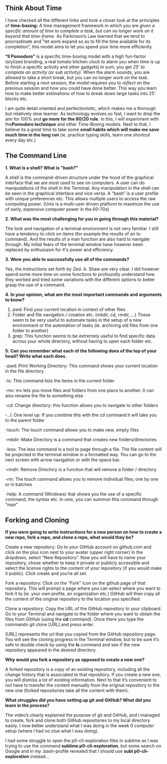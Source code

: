 ## Think About Time
I have checked all the different links and took a closer look at the principles of **time-boxing:** A time management framework in which you are _given a specific amount of time to complete a task, but can no longer work on it beyond that time-frame._ As Parkinson’s Law learned that we tend to procrastinate and ”let work expand so as to fill the time available for its completion”, this model aims to let you spend your time more efficiently.

**“Il Pomodoro”** is a specific time-boxing model with a high fun-factor (stylized branding, a real tomato kitchen clock to alarm you when time is up to finish a specific activity and other gadgets) In sum, you get _25’ to complete an activity (or sub activity)_. When the alarm sounds, you are allowed to take a short break, but you can no longer work on the task. Before starting a next session, the model requires you to _reflect_ on the previous session and how you could have done better. This way you learn how to make better estimations of how to break down large tasks into 25’ blocks etc.

I am quite detail oriented and perfectionistic, which makes me a thorough but relatively slow learner. As technology evolves so fast, I want to drop the aim for 100% and **go more for the 80/20 rule**. In this, I will experiment with the**Pomodoro technique** and other Time-Boxing models. Next to that, I believe its a great time to take some **small habits which will make me save much time in the long run** (ie. practice typing skills, learn one shortcut every day etc.)

## The Command Line
**1. What is a shell? What is "bash?"**

A shell is the command-driven structure under the hood of the graphical interface that we are most used to see on computers. A user can do manipulations of the shell in the Terminal. Any manipulation in the shell can be seen in the graphical interface and vice versa. A “bash” is a user profile with unique preferences etc. This allows multiple users to access the raw computing power. (Unix is a multi-user driven platform to maximize the use of early, expensive computer power in the 60-70s)

**2. What was the most challenging for you in going through this material?**

The look and navigation of a terminal environment is not very familiar. I still have a tendency to click on items (for example the results of an ls-command). And the results of a man function are also hard to navigate through. My initial fears of the terminal window have however been replaced by enthusiasm for it's power and efficiency.

**3. Were you able to successfully use all of the commands?**

Yes, the instructions set forth by Zed. A. Shaw are very clear. I did however spend some more time on some functions to profoundly understand how they worked and tried some variations with the different options to better grasp the use of a command.

**4. In your opinion, what are the most important commands and arguments to know?**

1. pwd: Find your current location in context of other files
2. Folder and file navigation / creation etc. (mkdir, cd, rmdir, …) These seem to be very useful to automate tasks in the setup of a new environment or the automation of tasks (ie. archiving old files from one folder to another)
3. grep: This function seems to be extremely useful to find specific data across your whole directory, without having to open each folder etc.

**5. Can you remember what each of the following does of the top of your head? Write what each does.**

-pwd: Print Working Directory: This command shows your current location in the file directory

-ls: This command lists the items in the current folder

-mv: mv lets you move files and folders from one place to another. It can also rename the file to something else

-cd: Change directory: this function allows you to navigate to other folders

-../: One level up: If you combine this with the cd command it will take you to the parent folder

-touch: The touch command allows you to make new, empty files

-mkdir: Make Directory is a command that creates new folders/directories

-less: The less command is a tool to page through a file. The file content will be projected in the terminal window in a formatted way. You can go to the next screen with arrow navigation or with the space bar.

-rmdir: Remove Directory is a function that will remove a folder / directory

-rm: The touch command allows you to remove individual files; one by one or in batches

-help: A command (Windows) that shows you the use of a specific command, the syntax etc. In unix, you can summon this command through “man”

## Forking and Cloning
**If you were going to write instructions for a new person on how to create a new repo, fork a repo, and clone a repo, what would they be?**

Create a new repository: Go to your GitHub account on github.com and click on the plus icon next to your avatar (upper right corner) In the dropdown, select “New Repository”. Now you will have to name your repository, chose whether to keep it private or publicly accessible and select the license rights to the content of your repository (if you would make it public). Click create and you’re all set.

Fork a repository: Click on the “Fork” icon on the github page of that repository. This will prompt a page where you can select where you want to fork it to (ie. your own profile, an organization etc.) GitHub will then copy all the content of the original repository to the location you specified.

Clone a repository: Copy the URL of the GitHub repository to your clipboard. Go to your Terminal and navigate to the folder where you want to obtain the files from GitHub (using the **cd** command). Once there you type the commando git clone [URL] and press enter.

[URL] represents the url that you copied from the GitHub repository page. You will see the cloning progress in the Terminal window, but to be sure it’s safe to double check by using the **ls** command and see if the new repository appeared in the desired directory.

**Why would you fork a repository as opposed to create a new one?**

A forked repository is a copy of an existing repository, including all the change history that is associated to that repository. If you create a new one, you will dismiss a lot of existing information. Next to that it’s convenient to not have to transfer the content manually from the original repository to the new one (forked repositories take all the content with them).

**What struggles did you have setting up git and GitHub? What did you learn in the process?**

The video’s clearly explained the purpose of git and GitHub, and I managed to create, fork and clone both GitHub repositories to my local directory easily. I now better understand what I was doing in the week 0 computer setup (where I had no clue what I was doing).

I had some struggle to open the p0-cli-exploration files in sublime as I was trying to use the command **sublime p0-cli-exploration**, but some search on Google and in my .bash-profile revealed that I should use **subl p0-cli-exploration** instead…